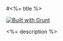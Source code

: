 #<%= title %>

[![Built with Grunt](https://cdn.gruntjs.com/builtwith.png)](http://gruntjs.com/)

<%= description %>


